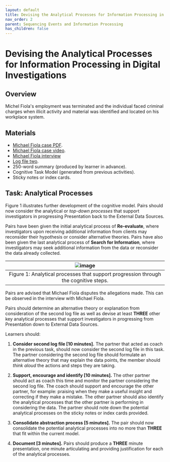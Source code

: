 ```yaml
---
layout: default
title: Devising the Analytical Processes for Information Processing in Digital Investigations
nav_order: 2
parent: Sequencing Events and Information Processing
has_children: false
---
```


# Devising the Analytical Processes for Information Processing in Digital Investigations

## Overview
Michel Fiola's employment was terminated and the individual faced criminal charges when illicit activity and material was identified and located on his workplace system.

## Materials
* [Michael Fiola case PDF](../../resources/case.pdf).
* [Michael Fiola case video](../../resources/fiola.m4v).
* [Michael Fiola interview](../../resources/fiolaInterview.pdf)
* [Log file two](../../resources/secondLogFile).
* 250-word summary (produced by learner in advance).
* Cognitive Task Model (generated from previous activities).
* Sticky notes or index cards.

## Task: Analytical Processes

Figure 1 illustrates further development of the cognitive model. Pairs should now consider the analytical or *top-down processes* that support investigators in progressing Presentation back to the External Data Sources.

Pairs have been given the initial analytical process of **Re-evaluate**, where investigators upon receiving additional information from clients may reconsider their hypothesis or consider alternative theories. Pairs have also been given the last analytical process of **Search for Information**, where investigators may seek additional information from the data or reconsider the data already collected.

|![image](../../resources/analyticalProcesses.png)|
|:--:|
|Figure 1: Analytical processes that support progression through the cognitive steps. |

Pairs are advised that Michael Fiola disputes the allegations made. This can be observed in the interview with Michael Fiola.

Pairs should determine an alternative theory or explanation from consideration of the second log file as well as devise at least **THREE** other key analytical processes that support investigators in progressing from Presentation down to External Data Sources.

Learners should:

1. **Consider second log file [10 minutes].** The partner that acted as coach in the previous task, should now consider the second log file in this task. The partner considering the second log file should formulate an alternative theory that may explain the data points, the member should *think aloud* the actions and steps they are taking.

2. **Support, encourage and identify [10 minutes].** The other partner should act as coach this time and monitor the partner considering the second log file. The coach should support and encourage the other partner, for example: praising when they make a useful insight and correcting if they make a mistake. The other partner should also identify the analytical processes that the other partner is performing in considering the data. The partner should note down the potential analytical processes on the sticky notes or index cards provided.

3. **Consolidate abstraction process [5 minutes].** The pair should now consolidate the potential analytical processes into no more than **THREE** that fit within the current model.

4. **Document [3 minutes].** Pairs should produce a **THREE** minute presentation, one minute articulating and providing justification for each of the analytical processes.
